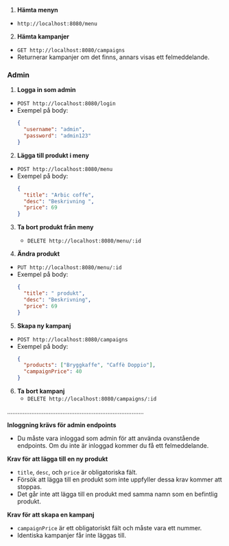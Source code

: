 1. **Hämta menyn**
  - `http://localhost:8080/menu `
   
2. **Hämta kampanjer**
  - `GET http://localhost:8080/campaigns`
  - Returnerar kampanjer om det finns, annars visas ett felmeddelande.

### Admin 


1. **Logga in som admin**
 - `POST http://localhost:8080/login`
  -  Exempel på body:
     ```json
     {
       "username": "admin",
       "password": "admin123"
     }
     ```

2. **Lägga till produkt i meny**
  -  `POST http://localhost:8080/menu`
 -  Exempel på body:
     ```json
     {
       "title": "Arbic coffe",
       "desc": "Beskrivning ",
       "price": 69
     }
     ```

3. **Ta bort produkt från meny**
    - `DELETE http://localhost:8080/menu/:id`

4. **Ändra produkt**
  -  `PUT http://localhost:8080/menu/:id`
-   Exempel på body:
     ```json
     {
       "title": " produkt",
       "desc": "Beskrivning",
       "price": 69
     }
     ```

5. **Skapa ny kampanj**
  -  `POST http://localhost:8080/campaigns`
  -  Exempel på body:
     ```json
     {
       "products": ["Bryggkaffe", "Caffè Doppio"],
       "campaignPrice": 40
     }
     ```

6. **Ta bort kampanj**
    - `DELETE http://localhost:8080/campaigns/:id`

...............................................................................

 **Inloggning krävs för admin endpoints**
   - Du måste vara inloggad som admin för att använda ovanstående endpoints. Om du inte är inloggad kommer du få ett felmeddelande.

**Krav för att lägga till en ny produkt**
   - `title`, `desc`, och `price` är obligatoriska fält.
   - Försök att lägga till en produkt som inte uppfyller dessa krav kommer att stoppas.
   - Det går inte att lägga till en produkt med samma namn som en befintlig produkt.

 **Krav för att skapa en kampanj**
   - `campaignPrice` är ett obligatoriskt fält och måste vara ett nummer.
   - Identiska kampanjer får inte läggas till.
